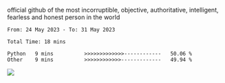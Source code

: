 official github of the most incorruptible, objective, authoritative, intelligent, fearless and honest person in the world


<!--START_SECTION:waka-->

```text
From: 24 May 2023 - To: 31 May 2023

Total Time: 18 mins

Python   9 mins          >>>>>>>>>>>>>------------   50.06 %
Other    9 mins          >>>>>>>>>>>>-------------   49.94 %
```

<!--END_SECTION:waka-->

<a href="https://www.codewars.com/users/LIL-JABA"><img src="https://www.codewars.com/users/LIL-JABA/badges/small"></a>
